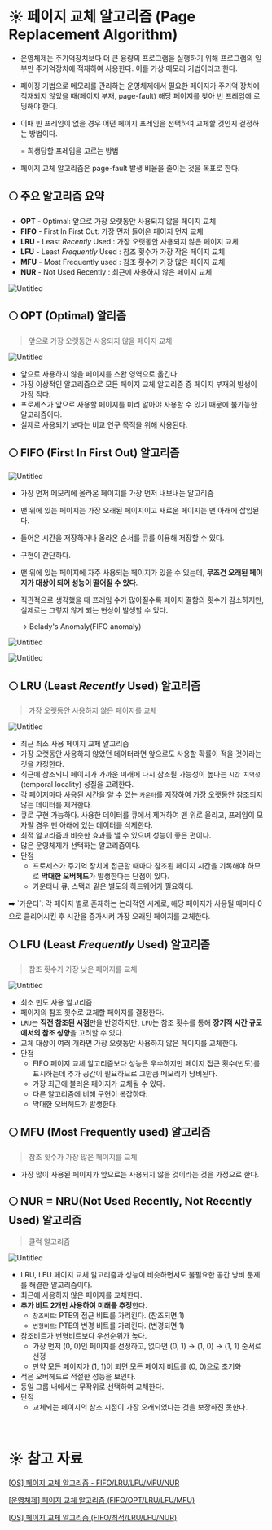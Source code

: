# ☀️ 페이지 교체 알고리즘 (Page Replacement Algorithm)

- 운영체제는 주기억장치보다 더 큰 용량의 프로그램을 실행하기 위해 프로그램의 일부만 주기억장치에 적재하여 사용한다. 이를 가상 메모리 기법이라고 한다.
- 페이징 기법으로 메모리를 관리하는 운영체제에서 필요한 페이지가 주기억 장치에 적재되지 않았을 때(페이지 부재, page-fault) 해당 페이지를 찾아 빈 프레임에 로딩해야 한다.
- 이때 빈 프레임이 없을 경우 어떤 페이지 프레임을 선택하여 교체할 것인지 결정하는 방법이다.
    
    = 희생당할 프레임을 고르는 방법
    
- 페이지 교체 알고리즘은 page-fault 발생 비율을 줄이는 것을 목표로 한다.

## 🌕 주요 알고리즘 요약

- **OPT** - Optimal: 앞으로 가장 오랫동안 사용되지 않을 페이지 교체
- **FIFO** - First In First Out: 가장 먼저 들어온 페이지 먼저 교체
- **LRU** - Least *Recently* Used : 가장 오랫동안 사용되지 않은 페이지 교체
- **LFU** - Least *Frequently* Used : 참조 횟수가 가장 작은 페이지 교체
- **MFU** - Most Frequently used : 참조 횟수가 가장 많은 페이지 교체
- **NUR** - Not Used Recently : 최근에 사용하지 않은 페이지 교체

![Untitled](https://img1.daumcdn.net/thumb/R1280x0/?scode=mtistory2&fname=https%3A%2F%2Fblog.kakaocdn.net%2Fdn%2F0GkqF%2FbtsgG6p6uxo%2FYeABeXsuCIpt9iRsZU8Xtk%2Fimg.png)

## 🌕 OPT (Optimal) 알리즘

> 앞으로 가장 오랫동안 사용되지 않을 페이지 교체
> 

![Untitled](https://img1.daumcdn.net/thumb/R1280x0/?scode=mtistory2&fname=https%3A%2F%2Fblog.kakaocdn.net%2Fdn%2FS8lUX%2Fbtq9JNyN39f%2FoYoWX91sjF34LkuFfuJxrk%2Fimg.png)

- 앞으로 사용하지 않을 페이지를 스왑 영역으로 옮긴다.
- 가장 이상적인 알고리즘으로 모든 페이지 교체 알고리즘 중 페이지 부재의 발생이 가장 적다.
- 프로세스가 앞으로 사용할 페이지를 미리 알아야 사용할 수 있기 때문에 불가능한 알고리즘이다.
- 실제로 사용되기 보다는 비교 연구 목적을 위해 사용된다.

## 🌕 FIFO (First In First Out) 알고리즘

![Untitled](https://img1.daumcdn.net/thumb/R1280x0/?scode=mtistory2&fname=https%3A%2F%2Fblog.kakaocdn.net%2Fdn%2FbGqpiD%2Fbtrpdovhuvd%2F9JIyEkk7DUmK6uCeO2ud40%2Fimg.png)

- 가장 먼저 메모리에 올라온 페이지를 가장 먼저 내보내는 알고리즘
- 맨 위에 있는 페이지는 가장 오래된 페이지이고 새로운 페이지는 맨 아래에 삽입된다.
- 들어온 시간을 저장하거나 올라온 순서를 큐를 이용해 저장할 수 있다.
- 구현이 간단하다.
- 맨 위에 있는 페이지에 자주 사용되는 페이지가 있을 수 있는데, **무조건 오래된 페이지가 대상이 되어 성능이 떨어질 수 있다**.
- 직관적으로 생각했을 때 프레임 수가 많아질수록 페이지 결함의 횟수가 감소하지만, 실제로는 그렇지 않게 되는 현상이 발생할 수 있다.
    
    → Belady's Anomaly(FIFO anomaly)
    

![Untitled](https://img1.daumcdn.net/thumb/R1280x0/?scode=mtistory2&fname=https%3A%2F%2Fblog.kakaocdn.net%2Fdn%2FbBk7Bp%2Fbtq9Vka7iP3%2FOyRlrUsTMJ4owdIJDC1KL0%2Fimg.jpg)

![Untitled](https://img1.daumcdn.net/thumb/R1280x0/?scode=mtistory2&fname=https%3A%2F%2Fblog.kakaocdn.net%2Fdn%2Fukhyy%2Fbtq9NROjAZc%2Fy1yPHPRuZenlX3VTUBIq01%2Fimg.jpg)

## 🌕 LRU (Least *Recently* Used) 알고리즘

> 가장 오랫동안 사용하지 않은 페이지를 교체
> 

![Untitled](https://img1.daumcdn.net/thumb/R1280x0/?scode=mtistory2&fname=https%3A%2F%2Fblog.kakaocdn.net%2Fdn%2Fb1csvE%2Fbtq9IZlYnx0%2FwbSZzZfsBkbmQ80nnf9LdK%2Fimg.png)

- 최근 최소 사용 페이지 교체 알고리즘
- 가장 오랫동안 사용하지 않았던 데이터라면 앞으로도 사용할 확률이 적을 것이라는 것을 가정한다.
- 최근에 참조되니 페이지가 가까운 미래에 다시 참조될 가능성이 높다는 `시간 지역성`(temporal locality) 성질을 고려한다.
- 각 페이지마다 사용된 시간을 알 수 있는 `카운터`를 저장하여 가장 오랫동안 참조되지 않는 데이터를 제거한다.
- 큐로 구현 가능하다. 사용한 데이터를 큐에서 제거하여 맨 위로 올리고, 프레임이 모자랄 경우 맨 아래에 있는 데이터를 삭제한다.
- 최적 알고리즘과 비슷한 효과를 낼 수 있으며 성능이 좋은 편이다.
- 많은 운영체제가 선택하는 알고리즘이다.
- 단점
    - 프로세스가 주기억 장치에 접근할 때마다 참조된 페이지 시간을 기록해야 하므로 **막대한 오버헤드**가 발생한다는 단점이 있다.
    - 카운터나 큐, 스택과 같은 별도의 하드웨어가 필요하다.

<aside>
➡️ `카운터`: 각 페이지 별로 존재하는 논리적인 시계로, 해당 페이지가 사용될 때마다 0으로 클리어시킨 후 시간을 증가시켜 가장 오래된 페이지를 교체한다.

</aside>

## 🌕 LFU (Least *Frequently* Used) 알고리즘

> 참조 횟수가 가장 낮은 페이지를 교체
> 

![Untitled](https://img1.daumcdn.net/thumb/R1280x0/?scode=mtistory2&fname=https%3A%2F%2Fblog.kakaocdn.net%2Fdn%2Fk3rlo%2Fbtro8xT5B3y%2FDU9CSseZMbyWRwuo6X230K%2Fimg.png)

- 최소 빈도 사용 알고리즘
- 페이지의 참조 횟수로 교체할 페이지를 결정한다.
- `LRU`는 **직전 참조된 시점**만을 반영하지만, `LFU`는 참조 횟수를 통해 **장기적 시간 규모에서의 참조 성향**을 고려할 수 있다.
- 교체 대상이 여러 개라면 가장 오랫동안 사용하지 않은 페이지를 교체한다.
- 단점
    - FIFO 페이지 교체 알고리즘보다 성능은 우수하지만 페이지 접근 횟수(빈도)를 표시하는데 추가 공간이 필요하므로 그만큼 메모리가 낭비된다.
    - 가장 최근에 불러온 페이지가 교체될 수 있다.
    - 다른 알고리즘에 비해 구현이 복잡하다.
    - 막대한 오버헤드가 발생한다.

## 🌕 MFU (Most Frequently used) 알고리즘

> 참조 횟수가 가장 많은 페이지를 교체
> 
- 가장 많이 사용된 페이지가 앞으로는 사용되지 않을 것이라는 것을 가정으로 한다.

## 🌕 NUR = NRU(Not Used Recently, Not Recently Used) 알고리즘

> 클럭 알고리즘
> 

![Untitled](https://img1.daumcdn.net/thumb/R1280x0/?scode=mtistory2&fname=https%3A%2F%2Fblog.kakaocdn.net%2Fdn%2FqfdHU%2Fbtq9PTLnM9o%2F7Xg5UGO0UYs3qeXjJwTiW1%2Fimg.png)

- LRU, LFU 페이지 교체 알고리즘과 성능이 비슷하면서도 불필요한 공간 낭비 문제를 해결한 알고리즘이다.
- 최근에 사용하지 않은 페이지를 교체한다.
- **추가 비트 2개만 사용하여 미래를 추정**한다.
    - `참조비트`: PTE의 접근 비트를 가리킨다. (참조되면 1)
    - `변형비트`: PTE의 변경 비트를 가리킨다. (변경되면 1)
- 참조비트가 변형비트보다 우선순위가 높다.
    - 가장 먼저 (0, 0)인 페이지를 선정하고, 없다면 (0, 1) → (1, 0) → (1, 1) 순서로 선정
    - 만약 모든 페이지가 (1, 1)이 되면 모든 페이지 비트를 (0, 0)으로 초기화
- 적은 오버헤드로 적절한 성능을 보인다.
- 동일 그룹 내에서는 무작위로 선택하여 교체한다.
- 단점
    - 교체되는 페이지의 참조 시점이 가장 오래되었다는 것을 보장하진 못한다.

<br>

# ☀️ 참고 자료

[[OS]  페이지 교체 알고리즘 - FIFO/LRU/LFU/MFU/NUR](https://doh-an.tistory.com/28)

[[운영체제] 페이지 교체 알고리즘 (FIFO/OPT/LRU/LFU/MFU)](https://code-lab1.tistory.com/60)

[[OS] 페이지 교체 알고리즘 (FIFO/최적/LRU/LFU/NUR)](https://sommda.tistory.com/67)

